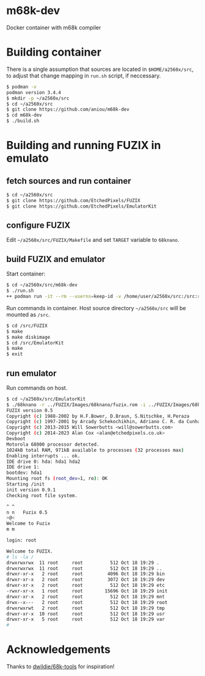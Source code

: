 # m68k-dev

Docker container with m68k compiler

# Building container

There is a single assumption that sources are located in `$HOME/a2560x/src`,
to adjust that change mapping in `run.sh` script, if neccessary.

```bash
$ podman -v
podman version 3.4.4
$ mkdir -p ~/a2560x/src
$ cd ~/a2560x/src
$ git clone https://github.com/aniou/m68k-dev
$ cd m68k-dev
$ ./build.sh
```

# Building and running FUZIX in emulato

## fetch sources and run container

```bash
$ cd ~/a2560x/src
$ git clone https://github.com/EtchedPixels/FUZIX
$ git clone https://github.com/EtchedPixels/EmulatorKit
```

## configure FUZIX

Edit `~/a2560x/src/FUZIX/Makefile` and set `TARGET` variable to `68knano`.

## build FUZIX and emulator

Start container:

```bash
$ cd ~/a2560x/src/m68k-dev
$ ./run.sh
++ podman run -it --rm --userns=keep-id -v /home/user/a2560x/src:/src:rw,U m68k-dev:0.0.5
```

Run commands in container.
Host source directory `~/a2560x/src` will be mounted as `/src`.

```bash
$ cd /src/FUZIX
$ make
$ make diskimage
$ cd /src/EmulatorKit
$ make
$ exit
```

## run emulator

Run commands on host.

```bash
$ cd ~/a2560x/src/EmulatorKit
$ ./68knano -r ../FUZIX/Images/68knano/fuzix.rom -i ../FUZIX/Images/68knano/emu-ide.img
FUZIX version 0.5
Copyright (c) 1988-2002 by H.F.Bower, D.Braun, S.Nitschke, H.Peraza
Copyright (c) 1997-2001 by Arcady Schekochikhin, Adriano C. R. da Cunha
Copyright (c) 2013-2015 Will Sowerbutts <will@sowerbutts.com>
Copyright (c) 2014-2023 Alan Cox <alan@etchedpixels.co.uk>
Devboot
Motorola 68000 processor detected.
1024kB total RAM, 971kB available to processes (32 processes max)
Enabling interrupts ... ok.
IDE drive 0: hda: hda1 hda2
IDE drive 1:
bootdev: hda1
Mounting root fs (root_dev=1, ro): OK
Starting /init
init version 0.9.1
Checking root file system.

^ ^
n n   Fuzix 0.5
>@<
Welcome to Fuzix
m m

login: root

Welcome to FUZIX.
# ls -la /
drwxrwxrwx  11 root     root          512 Oct 18 19:29 .
drwxrwxrwx  11 root     root          512 Oct 18 19:29 ..
drwxr-xr-x   2 root     root         4096 Oct 18 19:29 bin
drwxr-xr-x   2 root     root         3072 Oct 18 19:29 dev
drwxr-xr-x   2 root     root          512 Oct 18 19:29 etc
-rwxr-xr-x   1 root     root        15696 Oct 18 19:29 init
drwxr-xr-x   2 root     root          512 Oct 18 19:29 mnt
drwx--x---   2 root     root          512 Oct 18 19:29 root
drwxrwxrwt   2 root     root          512 Oct 18 19:29 tmp
drwxr-xr-x  10 root     root          512 Oct 18 19:29 usr
drwxr-xr-x   5 root     root          512 Oct 18 19:29 var
#
```

# Acknowledgements

Thanks to [dwildie/68k-tools](https://github.com/dwildie/68k-tools) for inspiration!

